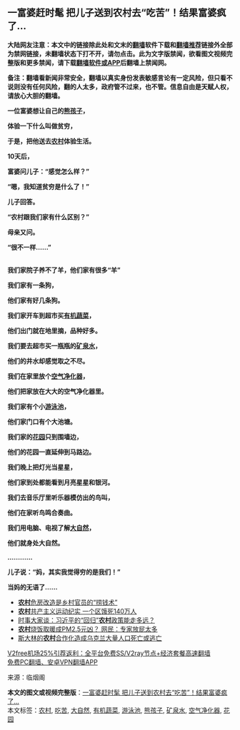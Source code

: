  <h2>一富婆赶时髦 把儿子送到农村去“吃苦”！结果富婆疯了…</h2> <p class="notice"><b>大陆网友注意：本文中的链接除此处和文末的<a href="https://github.com/bannedbook/fanqiang" >翻墙</a>软件下载和<a href="https://github.com/killgcd/justmysocks/blob/master/README.md">翻墙推荐</a>链接外全部为禁网链接，未翻墙状态下打不开，请勿点击。此为文字版禁闻，欲看图文视频完整版和更多禁闻，请下载<a href="https://github.com/bannedbook/fanqiang">翻墙软件或APP</a>后翻墙上禁闻网。</p><p>备注：翻墙看新闻非常安全，翻墙以真实身份发表敏感言论有一定风险，但只看不说则没有任何风险，翻的人太多，政府管不过来，也不管。信息自由是天赋人权，请放心大胆的翻墙。</b></p>  <div class="entry"> <p><strong>一位富婆想让自己的<a href="https://www.bannedbook.org/bnews/tag/%E7%86%8A%E5%AD%A9%E5%AD%90/" class="st_tag internal_tag" rel="tag" title="标签 熊孩子 下的日志">熊孩子</a>，</strong></p> <p><strong>体验一下什么叫做贫穷，</strong></p> <p><strong>于是，把他送去<a href="https://www.bannedbook.org/bnews/tag/%E5%86%9C%E6%9D%91/" class="st_tag internal_tag" rel="tag" title="标签 农村 下的日志">农村</a>体验生活。</strong></p> <p><strong></strong></p> <p><strong>10天后，</strong></p> <p><strong>富婆问儿子：“感觉怎么样？”</strong></p> <p><strong>“嗯，我知道贫穷是什么了！”</strong></p> <p><strong>儿子回答。</strong></p> <p><strong>“农村跟我们家有什么区别？”</strong></p> <p><strong>母亲又问。</strong></p> <p><strong>“很不一样……”</strong></p> <p><strong><br /> </strong><strong>我们家院子养不了羊，他们家有很多“羊”</strong></p>  <p><strong></strong></p> <p><strong>我们家有一条狗，</strong></p> <p><strong></strong></p> <p><strong>他们家有好几条狗。</strong></p> <p><strong></strong></p> <p><strong>我们家开车到超市买<a href="https://www.bannedbook.org/bnews/tag/%E6%9C%89%E6%9C%BA%E8%94%AC%E8%8F%9C/" class="st_tag internal_tag" rel="tag" title="标签 有机蔬菜 下的日志">有机蔬菜</a>，</strong></p> <p><strong></strong></p> <p><strong>他们出门就在地里摘，品种好多。</strong></p> <p><strong>我们要去超市买一瓶瓶的<a href="https://www.bannedbook.org/bnews/tag/%E7%9F%BF%E6%B3%89%E6%B0%B4/" class="st_tag internal_tag" rel="tag" title="标签 矿泉水 下的日志">矿泉水</a>，</strong></p> <p><strong></strong></p> <p><strong>他们的井水却感觉取之不尽。</strong></p> <p><strong></strong></p>  <p><strong>我们在家里放个<a href="https://www.bannedbook.org/bnews/tag/%E7%A9%BA%E6%B0%94%E5%87%80%E5%8C%96%E5%99%A8/" class="st_tag internal_tag" rel="tag" title="标签 空气净化器 下的日志">空气净化器</a>，</strong></p> <p><strong></strong></p> <p><strong>他们把家放在大大的空气净化器里。</strong></p> <p><strong></strong></p> <p><strong>我们家有个小<a href="https://www.bannedbook.org/bnews/tag/%E6%B8%B8%E6%B3%B3%E6%B1%A0/" class="st_tag internal_tag" rel="tag" title="标签 游泳池 下的日志">游泳池</a>，</strong></p> <p><strong></strong></p> <p><strong>他们家门口有个大池塘。</strong></p> <p><strong></strong></p> <p><strong>我们家的<a href="https://www.bannedbook.org/bnews/tag/%e8%8a%b1%e5%9b%ad/" class="st_tag internal_tag" rel="tag" title="标签 花园 下的日志">花园</a>只到围墙边，</strong></p> <p><strong>他们的花园一直延伸到马路边。</strong></p> <p><strong></strong></p> <p><strong>我们晚上把灯光当星星，</strong></p>  <p><strong></strong></p> <p><strong>他们家到处都能看到月亮星星和银河。</strong></p> <p><strong>我们去音乐厅里听乐器模仿出的鸟叫，</strong></p> <p><strong></strong></p> <p><strong>他们在家听鸟鸣合奏曲。</strong></p> <p><strong></strong></p> <p><strong>我们用电脑、电视了解<a href="https://www.bannedbook.org/bnews/tag/%e5%a4%a7%e8%87%aa%e7%84%b6/" class="st_tag internal_tag" rel="tag" title="标签 大自然 下的日志">大自然</a>，</strong></p> <p><strong></strong></p> <p><strong>他们就身处大自然。</strong></p> <p><strong></strong></p> <p><strong>…………</strong></p> <p><strong>儿子说：“妈，其实我觉得穷的是我们！”</strong></p>  <p><strong>当妈的无语了……</strong></p> <ul class='op-related-articles' title='相关阅读'> <li><a href='https://www.bannedbook.org/bnews/renquan/20201219/1450734.html' target='_blank'><b>农村</b>危房改造是乡村官员的“捞钱术”</a></li> <li><a href='https://www.bannedbook.org/bnews/renquan/xgmyd/20201217/1449667.html' target='_blank'><b>农村</b>共产主义运动纪实 一个区饿死140万人</a></li> <li><a href='https://www.bannedbook.org/bnews/comments/20201216/1449107.html' target='_blank'>时事大家谈：习近平的“回归”<b>农村</b>政策能走多远？</a></li> <li><a href='https://www.bannedbook.org/bnews/headline/20201216/1449045.html' target='_blank'><b>农村</b>烧饭取暖成PM2.5元凶？ 网民：专家放屁太多</a></li> <li><a href='https://www.bannedbook.org/bnews/lifebaike/20201213/1446988.html' target='_blank'>斯大林的<b>农村</b>合作化造成乌克兰大量人口死亡或逃亡</a></li> </ul> <p class="texttj"> <a href="https://www.bannedbook.org/forum23/topic22702.html" target="_blank">V2free机场25%引荐返利：全平台免费SS/V2ray节点+经济套餐高速翻墙</a><br/> <a href="https://github.com/bannedbook/fanqiang/wiki/%E7%A6%81%E9%97%BB%E7%BD%91%E5%AE%89%E5%8D%93%E7%BF%BB%E5%A2%99%E6%96%B0%E9%97%BBAPP" target="_blank">免费PC翻墙、安卓VPN翻墙APP</a></p><p>来源：临烟阁</p><a name='sharetosocial'></a>       <div><b>本文的图文或视频完整版</b>：<a href='https://www.bannedbook.org/bnews/funmedia/20201224/1454160.html'>一富婆赶时髦 把儿子送到农村去“吃苦”！结果富婆疯了…</a></div>  </div><!--END ENTRY--> <div class="postfooter"> <div>本文标签：<a href="https://www.bannedbook.org/bnews/tag/%E5%86%9C%E6%9D%91/" rel="tag">农村</a>, <a href="https://www.bannedbook.org/bnews/tag/%E5%90%83%E8%8B%A6/" rel="tag">吃苦</a>, <a href="https://www.bannedbook.org/bnews/tag/%e5%a4%a7%e8%87%aa%e7%84%b6/" rel="tag">大自然</a>, <a href="https://www.bannedbook.org/bnews/tag/%E6%9C%89%E6%9C%BA%E8%94%AC%E8%8F%9C/" rel="tag">有机蔬菜</a>, <a href="https://www.bannedbook.org/bnews/tag/%E6%B8%B8%E6%B3%B3%E6%B1%A0/" rel="tag">游泳池</a>, <a href="https://www.bannedbook.org/bnews/tag/%E7%86%8A%E5%AD%A9%E5%AD%90/" rel="tag">熊孩子</a>, <a href="https://www.bannedbook.org/bnews/tag/%E7%9F%BF%E6%B3%89%E6%B0%B4/" rel="tag">矿泉水</a>, <a href="https://www.bannedbook.org/bnews/tag/%E7%A9%BA%E6%B0%94%E5%87%80%E5%8C%96%E5%99%A8/" rel="tag">空气净化器</a>, <a href="https://www.bannedbook.org/bnews/tag/%e8%8a%b1%e5%9b%ad/" rel="tag">花园</a></div>  </div><!--END POSTFOOTER--> 